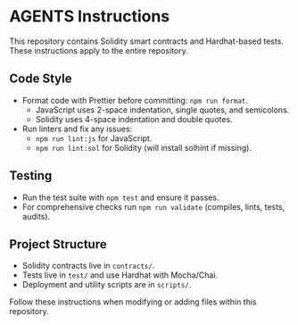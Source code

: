 # AGENTS Instructions

This repository contains Solidity smart contracts and Hardhat-based tests.
These instructions apply to the entire repository.

## Code Style

- Format code with Prettier before committing: `npm run format`.
  - JavaScript uses 2-space indentation, single quotes, and semicolons.
  - Solidity uses 4-space indentation and double quotes.
- Run linters and fix any issues:
  - `npm run lint:js` for JavaScript.
  - `npm run lint:sol` for Solidity (will install solhint if missing).

## Testing

- Run the test suite with `npm test` and ensure it passes.
- For comprehensive checks run `npm run validate` (compiles, lints, tests, audits).

## Project Structure

- Solidity contracts live in `contracts/`.
- Tests live in `test/` and use Hardhat with Mocha/Chai.
- Deployment and utility scripts are in `scripts/`.

Follow these instructions when modifying or adding files within this repository.
